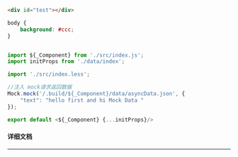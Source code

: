 ﻿```html
<div id="test"></div>
```

```css
body {
    background: #ccc;
}
```

```javascript

import ${_Component} from './src/index.js';
import initProps from './data/index';

import './src/index.less';

//注入 mock请求返回数据
Mock.mock('/.build/${_Component}/data/asyncData.json', {
    "text": "hello first and hi Mock Data "
});

export default <${_Component} {...initProps}/>

```

#### 详细文档
---